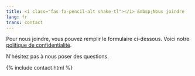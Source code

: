 ```yaml
---
title: <i class="fas fa-pencil-alt shake-tl"></i> &nbsp;Nous joindre
lang: fr
trans: contact
---
```


Pour nous joindre, vous pouvez <i class="fas fa-pencil-alt"></i> remplir le formulaire ci-dessous. Voici notre [politique de confidentialité](confidentialité.html).

N'hésitez pas à nous poser des questions.

{% include contact.html %}
